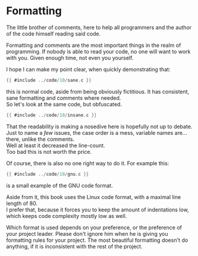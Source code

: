 # Formatting

The little brother of comments, here to help all programmers and the author of
the code himself reading said code.  
  
Formatting and comments are the most important things in the realm of
programming. If nobody is able to read your code, no one will want to work with
you. Given enough time, not even you yourself.  
  
I hope I can make my point clear, when quickly demonstrating that:  

```c
{{ #include ../code/10/sane.c }}
```

this is normal code, aside from being obviously fictitious. It has consistent,
sane formatting and comments where needed.  
So let's look at the same code, but obfuscated.  

```c
{{ #include ../code/10/insane.c }}
```

That the readability is making a nosedive here is hopefully not up to debate.
Just to name a _few_ issues, the case order is a mess, variable names are...
there, unlike the comments.  
Well at least it decreased the line-count.  
Too bad this is not worth the price.  
  
Of course, there is also no one right way to do it. For example this:  

```c
{{ #include ../code/10/gnu.c }}
```

is a small example of the GNU code format.  
  
Aside from it, this book uses the Linux code format, with a maximal line length
of 80.  
I prefer that, because it forces you to keep the amount of indentations low,
which keeps code complexity mostly low as well.  
  
Which format is used depends on your preference, or the preference of your
project leader. Please don't ignore him when he is giving you formatting rules
for your project. The most beautiful formatting doesn't do anything, if it is
inconsistent with the rest of the project.  
